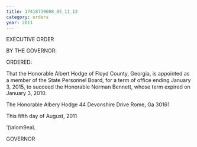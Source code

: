 ```yaml
---
title: 17418739608_05_11_12
category: orders
year: 2011
---
```

 

EXECUTIVE ORDER

BY THE GOVERNOR:

ORDERED:

That the Honorable Albert Hodge of Floyd County, Georgia, is
appointed as a member of the State Personnel Board, for a term of
ofﬁce ending January 3, 2015, to succeed the Honorable Norman
Bennett, whose term expired on January 3, 2010.

The Honorable Albery Hodge
44 Devonshire Drive
Rome, Ga 30161

This fifth day of August, 2011

‘(\aIom9eaL

GOVERNOR

